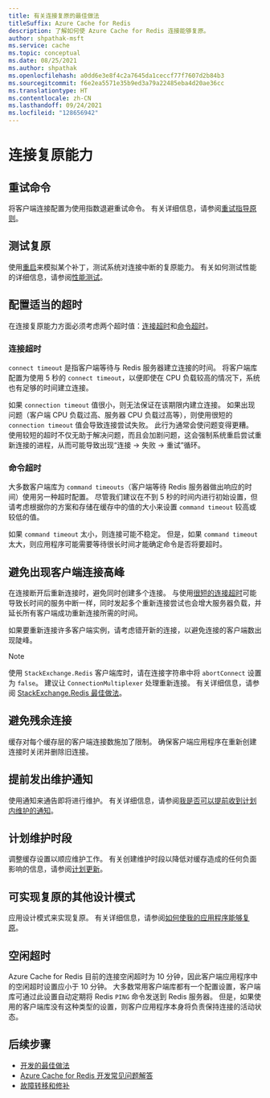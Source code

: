 ```yaml
---
title: 有关连接复原的最佳做法
titleSuffix: Azure Cache for Redis
description: 了解如何使 Azure Cache for Redis 连接能够复原。
author: shpathak-msft
ms.service: cache
ms.topic: conceptual
ms.date: 08/25/2021
ms.author: shpathak
ms.openlocfilehash: a0dd6e3e8f4c2a7645da1ceccf77f7607d2b84b3
ms.sourcegitcommit: f6e2ea5571e35b9ed3a79a22485eba4d20ae36cc
ms.translationtype: HT
ms.contentlocale: zh-CN
ms.lasthandoff: 09/24/2021
ms.locfileid: "128656942"
---
```

# <a name="connection-resilience"></a>连接复原能力

## <a name="retry-commands"></a>重试命令

将客户端连接配置为使用指数退避重试命令。 有关详细信息，请参阅[重试指导原则](/azure/architecture/best-practices/retry-service-specific#azure-cache-for-redis)。

## <a name="test-resiliency"></a>测试复原

使用[重启](cache-administration.md#reboot)来模拟某个补丁，测试系统对连接中断的复原能力。 有关如何测试性能的详细信息，请参阅[性能测试](cache-best-practices-performance.md)。

## <a name="configure-appropriate-timeouts"></a>配置适当的超时

在连接复原能力方面必须考虑两个超时值：[连接超时](#connect-timeout)和[命令超时](#command-timeout)。

### <a name="connect-timeout"></a>连接超时

`connect timeout` 是指客户端等待与 Redis 服务器建立连接的时间。 将客户端库配置为使用 5 秒的 `connect timeout`，以便即使在 CPU 负载较高的情况下，系统也有足够的时间建立连接。

如果 `connection timeout` 值很小，则无法保证在该期限内建立连接。 如果出现问题（客户端 CPU 负载过高、服务器 CPU 负载过高等），则使用很短的 `connection timeout` 值会导致连接尝试失败。 此行为通常会使问题变得更糟。 使用较短的超时不仅无助于解决问题，而且会加剧问题，这会强制系统重启尝试重新连接的进程，从而可能导致出现“连接 -> 失败 -> 重试”循环。

### <a name="command-timeout"></a>命令超时

大多数客户端库为 `command timeouts`（客户端等待 Redis 服务器做出响应的时间）使用另一种超时配置。 尽管我们建议在不到 5 秒的时间内进行初始设置，但请考虑根据你的方案和存储在缓存中的值的大小来设置 `command timeout` 较高或较低的值。

如果 `command timeout` 太小，则连接可能不稳定。 但是，如果 `command timeout` 太大，则应用程序可能需要等待很长时间才能确定命令是否将要超时。

## <a name="avoid-client-connection-spikes"></a>避免出现客户端连接高峰

在连接断开后重新连接时，避免同时创建多个连接。 与使用[很短的连接超时](#configure-appropriate-timeouts)可能导致长时间的服务中断一样，同时发起多个重新连接尝试也会增大服务器负载，并延长所有客户端成功重新连接所需的时间。

如果要重新连接许多客户端实例，请考虑错开新的连接，以避免连接的客户端数出现陡峰。

> [!NOTE]
> 使用 `StackExchange.Redis` 客户端库时，请在连接字符串中将 `abortConnect` 设置为 `false`。  建议让 `ConnectionMultiplexer` 处理重新连接。 有关详细信息，请参阅 [StackExchange.Redis 最佳做法](/azure/azure-cache-for-redis/cache-management-faq#stackexchangeredis-best-practices)。

## <a name="avoid-leftover-connections"></a>避免残余连接

缓存对每个缓存层的客户端连接数施加了限制。 确保客户端应用程序在重新创建连接时关闭并删除旧连接。

## <a name="advance-maintenance-notification"></a>提前发出维护通知

使用通知来通告即将进行维护。 有关详细信息，请参阅[我是否可以提前收到计划内维护的通知](cache-failover.md#can-i-be-notified-in-advance-of-planned-maintenance)。

## <a name="schedule-maintenance-window"></a>计划维护时段

调整缓存设置以顺应维护工作。 有关创建维护时段以降低对缓存造成的任何负面影响的信息，请参阅[计划更新](cache-administration.md#schedule-updates)。

## <a name="more-design-patterns-for-resilience"></a>可实现复原的其他设计模式

应用设计模式来实现复原。 有关详细信息，请参阅[如何使我的应用程序能够复原](cache-failover.md#how-do-i-make-my-application-resilient)。

## <a name="idle-timeout"></a>空闲超时

Azure Cache for Redis 目前的连接空闲超时为 10 分钟，因此客户端应用程序中的空闲超时设置应小于 10 分钟。 大多数常用客户端库都有一个配置设置，客户端库可通过此设置自动定期将 Redis `PING` 命令发送到 Redis 服务器。 但是，如果使用的客户端库没有这种类型的设置，则客户应用程序本身将负责保持连接的活动状态。

## <a name="next-steps"></a>后续步骤

- [开发的最佳做法](cache-best-practices-development.md)
- [Azure Cache for Redis 开发常见问题解答](cache-development-faq.yml)
- [故障转移和修补](cache-failover.md)
